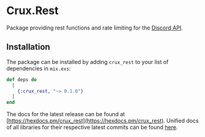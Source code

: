 # Crux.Rest

Package providing rest functions and rate limiting for the [Discord API](https://discordapp.com/developers).

## Installation

The package can be installed by adding `crux_rest` to your list of dependencies in `mix.exs`:

```elixir
def deps do
  [
    {:crux_rest, "~> 0.1.0"}
  ]
end
```

The docs for the latest release can be found at [https://hexdocs.pm/crux_rest](https://hexdocs.pm/crux_rest).
Unified docs of all libraries for their respective latest commits can be found [here](https://crux.randomly.space/).